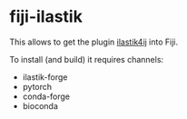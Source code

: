 # fiji-ilastik

This allows to get the plugin [ilastik4ij](https://github.com/ilastik/ilastik4ij) into Fiji.

To install (and build) it requires channels:

- ilastik-forge
- pytorch
- conda-forge
- bioconda
